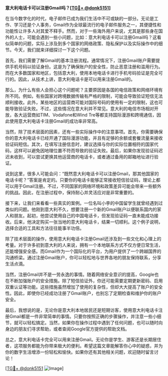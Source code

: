 **意大利电话卡可以注册Gmail吗？[[TG💪+ @donk5151](https://t.me/s/donk5151)]**

在当今数字化的时代，电子邮件已成为我们生活中不可或缺的一部分。无论是工作、学习还是个人事务，Gmail作为全球最流行的电子邮件服务之一，其便捷性和功能性让许多人对其爱不释手。然而，对于一些海外用户来说，尤其是那些身在国外的人士，可能会遇到一些小问题，比如：意大利电话卡可以注册Gmail吗？这看似简单的问题，实际上涉及到多个国家的网络政策、隐私保护以及实际操作中的细节。今天，我们就来详细探讨一下这个问题。

首先，我们需要了解Gmail的基本注册流程。通常情况下，注册Gmail账户需要提供手机号码以验证身份。这是为了确保账户的安全性，防止恶意注册和滥用行为。而在大多数国家和地区，包括意大利，使用本地电话卡进行手机号码验证是完全可行的。因此，从技术上讲，意大利电话卡是可以用来注册Gmail的。

那么，为什么有些人会担心这个问题呢？主要原因是各国的电信政策和网络环境有所不同。例如，有些国家对跨境数据传输有严格的限制，可能会导致验证短信无法顺利接收。此外，某些地区的运营商可能对国际号码的使用有一定的限制，这也可能导致验证失败。不过，这些情况在意大利并不常见。意大利的电信市场相对开放，各大运营商如TIM、Vodafone和Wind Tre等都支持国际漫游和跨境通信，因此使用意大利电话卡注册Gmail的成功率非常高。

当然，除了技术层面的因素，还有一些实际操作中的注意事项。首先，你需要确保你的意大利电话卡已经开通了国际漫游功能，并且有足够的余额或套餐流量来接收验证码短信。其次，在填写注册信息时，建议选择与你的实际位置相符的国家代码，这样可以避免因地理位置不符而导致的验证失败。最后，如果你发现验证码迟迟未收到，可以尝试更换其他运营商的电话卡，或者通过备用的邮箱地址进行验证。

说到这里，很多人可能会问：“既然意大利电话卡可以注册Gmail，那其他国家的电话卡呢？”答案是肯定的。只要你的电话卡能够正常接收短信验证码，理论上都可以用于Gmail注册。不过，不同国家的网络环境和政策差异可能会带来一些额外的挑战。因此，在注册过程中，保持耐心并灵活应对是非常重要的。

接下来，让我们来看看一些真实的案例。一位名叫小李的中国留学生就曾经遇到过类似的问题。他刚到意大利不久，想要注册一个新的Gmail账户以便联系国内的家人和朋友。起初，他尝试使用自己的中国电话卡，但发现验证码一直未能成功接收。后来，他决定购买一张当地的意大利电话卡，结果一切顺利。这个例子说明，选择合适的工具和方法往往能事半功倍。

除了技术层面的操作，使用意大利电话卡注册Gmail还涉及到一些文化和心理上的考量。对于许多初到意大利的人来说，拥有一个本地联系方式不仅方便日常生活，还能增强安全感。而Gmail作为一个国际化的平台，为用户提供了一个跨越国界的沟通桥梁。通过注册Gmail账户，你可以轻松地与世界各地的朋友保持联系，分享生活点滴。

当然，注册Gmail并不是一劳永逸的事情。随着网络安全意识的提高，Google也在不断加强账户的安全措施。除了短信验证外，你还可能需要定期更新密码、启用双重认证等功能。这些措施虽然增加了使用的复杂性，但却大大提高了账户的安全性。因此，即使你已经成功注册了Gmail账户，也别忘了定期检查和维护你的账户安全。

最后，我想说的是，无论你是意大利本地居民还是短期访客，使用意大利电话卡注册Gmail都是一件非常简单的事情。只要你按照正确的步骤操作，并注意一些小细节，就可以轻松搞定。当然，如果你在操作过程中遇到了任何问题，也可以随时向身边的朋友们寻求帮助，或者查阅Google官方提供的帮助文档。

总之，意大利电话卡完全可以用来注册Gmail。无论你是学生、游客还是长期居住者，这项服务都能为你带来极大的便利。希望这篇文章能解答你心中的疑惑，并为你的数字生活增添一份轻松和愉快。如果你还有其他相关问题，欢迎随时留言讨论！

[[TG💪+ @donk5151](https://t.me/s/donk5151) ![Image](https://i.postimg.cc/rwNCRYN7/Snipaste-2025-04-30-17-27-05.png)]